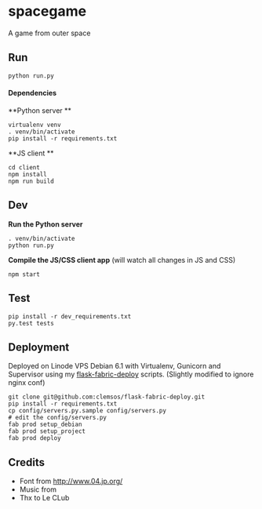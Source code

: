 # spacegame

A game from outer space

## Run

    python run.py

#### Dependencies

**Python server **

    virtualenv venv
    . venv/bin/activate
    pip install -r requirements.txt

**JS client **

    cd client
    npm install
    npm run build

## Dev

**Run the Python server**

    . venv/bin/activate
    python run.py

**Compile the JS/CSS client app** (will watch all changes in JS and CSS)

    npm start

## Test

    pip install -r dev_requirements.txt
    py.test tests

## Deployment

Deployed on Linode VPS Debian 6.1 with Virtualenv, Gunicorn and Supervisor using my [flask-fabric-deploy](https://github.com/clemsos/flask-fabric-deploy) scripts. (Slightly modified to ignore nginx conf)

    git clone git@github.com:clemsos/flask-fabric-deploy.git
    pip install -r requirements.txt
    cp config/servers.py.sample config/servers.py
    # edit the config/servers.py
    fab prod setup_debian
    fab prod setup_project
    fab prod deploy

## Credits

* Font from http://www.04.jp.org/
* Music from
* Thx to Le CLub
